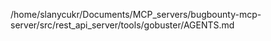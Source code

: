/home/slanycukr/Documents/MCP_servers/bugbounty-mcp-server/src/rest_api_server/tools/gobuster/AGENTS.md